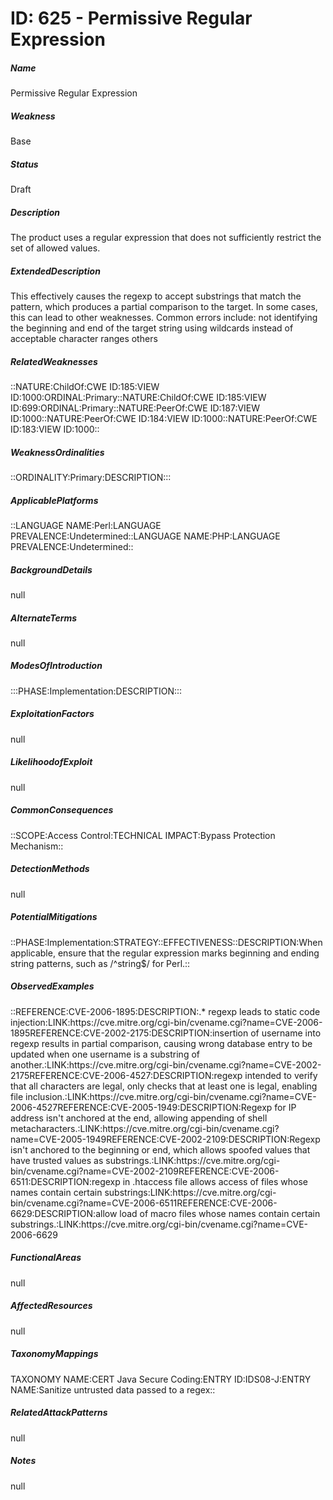 # ID: 625 - Permissive Regular Expression
<h5>Name</h5>Permissive Regular Expression
<h5>Weakness</h5>Base
<h5>Status</h5>Draft
<h5>Description</h5>The product uses a regular expression that does not sufficiently restrict the set of allowed values.
<h5>ExtendedDescription</h5>This effectively causes the regexp to accept substrings that match the pattern, which produces a partial comparison to the target. In some cases, this can lead to other weaknesses. Common errors include: not identifying the beginning and end of the target string using wildcards instead of acceptable character ranges others
<h5>RelatedWeaknesses</h5>::NATURE:ChildOf:CWE ID:185:VIEW ID:1000:ORDINAL:Primary::NATURE:ChildOf:CWE ID:185:VIEW ID:699:ORDINAL:Primary::NATURE:PeerOf:CWE ID:187:VIEW ID:1000::NATURE:PeerOf:CWE ID:184:VIEW ID:1000::NATURE:PeerOf:CWE ID:183:VIEW ID:1000::
<h5>WeaknessOrdinalities</h5>::ORDINALITY:Primary:DESCRIPTION:::
<h5>ApplicablePlatforms</h5>::LANGUAGE NAME:Perl:LANGUAGE PREVALENCE:Undetermined::LANGUAGE NAME:PHP:LANGUAGE PREVALENCE:Undetermined::
<h5>BackgroundDetails</h5>null
<h5>AlternateTerms</h5>null
<h5>ModesOfIntroduction</h5>:::PHASE:Implementation:DESCRIPTION:::
<h5>ExploitationFactors</h5>null
<h5>LikelihoodofExploit</h5>null
<h5>CommonConsequences</h5>::SCOPE:Access Control:TECHNICAL IMPACT:Bypass Protection Mechanism::
<h5>DetectionMethods</h5>null
<h5>PotentialMitigations</h5>::PHASE:Implementation:STRATEGY::EFFECTIVENESS::DESCRIPTION:When applicable, ensure that the regular expression marks beginning and ending string patterns, such as /^string$/ for Perl.::
<h5>ObservedExamples</h5>::REFERENCE:CVE-2006-1895:DESCRIPTION:.* regexp leads to static code injection:LINK:https://cve.mitre.org/cgi-bin/cvename.cgi?name=CVE-2006-1895REFERENCE:CVE-2002-2175:DESCRIPTION:insertion of username into regexp results in partial comparison, causing wrong database entry to be updated when one username is a substring of another.:LINK:https://cve.mitre.org/cgi-bin/cvename.cgi?name=CVE-2002-2175REFERENCE:CVE-2006-4527:DESCRIPTION:regexp intended to verify that all characters are legal, only checks that at least one is legal, enabling file inclusion.:LINK:https://cve.mitre.org/cgi-bin/cvename.cgi?name=CVE-2006-4527REFERENCE:CVE-2005-1949:DESCRIPTION:Regexp for IP address isn't anchored at the end, allowing appending of shell metacharacters.:LINK:https://cve.mitre.org/cgi-bin/cvename.cgi?name=CVE-2005-1949REFERENCE:CVE-2002-2109:DESCRIPTION:Regexp isn't anchored to the beginning or end, which allows spoofed values that have trusted values as substrings.:LINK:https://cve.mitre.org/cgi-bin/cvename.cgi?name=CVE-2002-2109REFERENCE:CVE-2006-6511:DESCRIPTION:regexp in .htaccess file allows access of files whose names contain certain substrings:LINK:https://cve.mitre.org/cgi-bin/cvename.cgi?name=CVE-2006-6511REFERENCE:CVE-2006-6629:DESCRIPTION:allow load of macro files whose names contain certain substrings.:LINK:https://cve.mitre.org/cgi-bin/cvename.cgi?name=CVE-2006-6629
<h5>FunctionalAreas</h5>null
<h5>AffectedResources</h5>null
<h5>TaxonomyMappings</h5>TAXONOMY NAME:CERT Java Secure Coding:ENTRY ID:IDS08-J:ENTRY NAME:Sanitize untrusted data passed to a regex::
<h5>RelatedAttackPatterns</h5>null
<h5>Notes</h5>null

